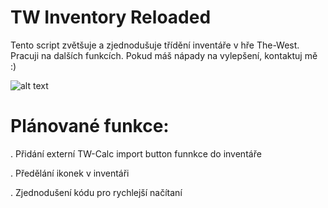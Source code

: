 # TW Inventory Reloaded
Tento script zvětšuje a zjednodušuje třídění inventáře v hře The-West. Pracuji na dalších funkcích. Pokud máš nápady na vylepšení, kontaktuj mě :)


![alt text](https://jamzask.github.io/TWInventoryReloaded/showme.png)


# Plánované funkce:


. Přidání externí TW-Calc import button funnkce do inventáře

. Předělání ikonek v inventáři

. Zjednodušení kódu pro rychlejší načítaní
